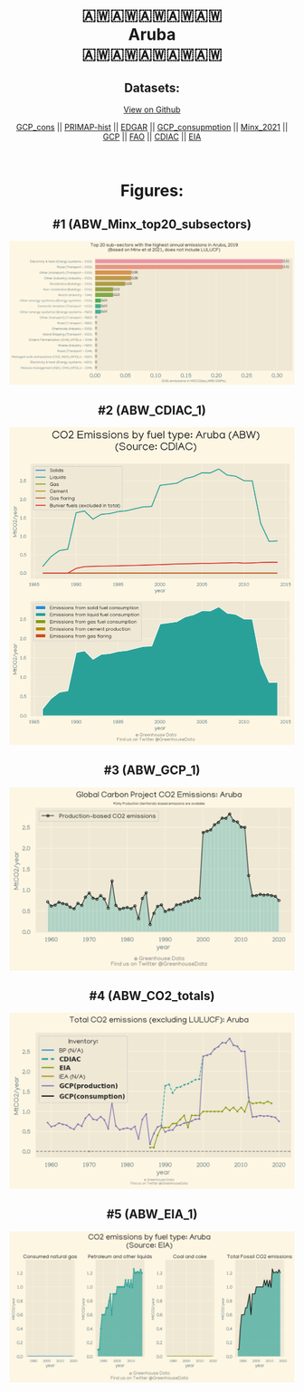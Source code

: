 
<center>
<h1 align="center">
🇦🇼🇦🇼🇦🇼🇦🇼🇦🇼
<br>
Aruba
<br>
🇦🇼🇦🇼🇦🇼🇦🇼🇦🇼
</h1>
<h2>Datasets:</h2>
<p><a href="https://github.com/dquintani/Greenhouse-Data/tree/master/country_data/ABW_Aruba/data">View on Github</a>
<br></p><p><a href="data/ABW_GCP_cons.csv">GCP_cons</a> || <a href="data/ABW_PRIMAP-hist.csv">PRIMAP-hist</a> || <a href="data/ABW_EDGAR.csv">EDGAR</a> || <a href="data/ABW_GCP_consupmption.csv">GCP_consupmption</a> || <a href="data/ABW_Minx_2021.csv">Minx_2021</a> || <a href="data/ABW_GCP.csv">GCP</a> || <a href="data/ABW_FAO.csv">FAO</a> || <a href="data/ABW_CDIAC.csv">CDIAC</a> || <a href="data/ABW_EIA.csv">EIA</a></p><p><br></p>
<h1>Figures:</h1><h2>#1 (ABW_Minx_top20_subsectors)</h2>
<p><img alt="" src="figures/ABW_Minx_top20_subsectors.png" /></p><h2>#2 (ABW_CDIAC_1)</h2>
<p><img alt="" src="figures/ABW_CDIAC_1.png" /></p><h2>#3 (ABW_GCP_1)</h2>
<p><img alt="" src="figures/ABW_GCP_1.png" /></p><h2>#4 (ABW_CO2_totals)</h2>
<p><img alt="" src="figures/ABW_CO2_totals.png" /></p><h2>#5 (ABW_EIA_1)</h2>
<p><img alt="" src="figures/ABW_EIA_1.png" /></p>